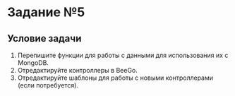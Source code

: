 # Задание №5

## Условие задачи

1. Перепишите функции для работы с данными для использования их с MongoDB.
2. Отредактируйте контроллеры в BeeGo.
3. Отредактируйте шаблоны для работы с новыми контроллерами (если потребуется).